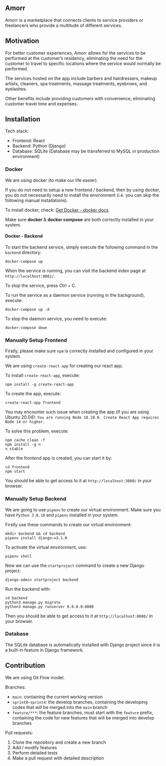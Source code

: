 ## Amorr

Amorr is a marketplace that connects clients to service providers or freelancers who provide a multitude of different services.

## Motivation

For better customer experiences, Amorr allows for the services to be performed at the customer’s residency, eliminating the need for the customer to travel to specific locations where the service would normally be performed.

The services hosted on the app include barbers and hairdressers, makeup artists, cleaners, spa treatments, massage treatments, eyebrows, and eyelashes.

Other benefits include providing customers with convenience, eliminating customer travel time and expenses.

## Installation

Tech stack:

+ Frontend: React
+ Backend: Python (Django)
+ Database: SQLite (Database may be transferred to MySQL in production environment)

### Docker

We are using docker (to make our life easier).

If you do not need to setup a new frontend / backend, then by using docker, you do not necessarily need to install the environment (i.e. you can skip the following manual installations).

To install docker, check: [Get Docker - docker docs](https://docs.docker.com/get-docker/).

Make sure **docker** & **docker compose** are both correctly installed in your system.

#### Docker - Backend

To start the backend service, simply execute the following command in the `backend` directory:

```shell
docker-compose up
```

When the service is running, you can visit the backend index page at `http://localhost:8081/`.

To stop the service, press Ctrl + C.

To run the service as a daemon service (running in the background), execute:

```shell
docker-compose up -d
```

To stop the daemon service, you need to execute:

```shell
docker-compose down
```

### Manually Setup Frontend

Firstly, please make sure `npm` is correctly installed and configured in your system.

We are using `create-react-app` for creating our react app.

To install `create-react-app`, execute:

```shell
npm install -g create-react-app
```

To create the app, execute:

```shell
create-react-app frontend
```

You may encounter such issue when creating the app (if you are using Ubuntu 20.04): `You are running Node 10.19.0. Create React App requires Node 14 or higher.`

To solve this problem, execute:

```shell
npm cache clean -f
npm install -g n
n stable
```

After the frontend app is created, you can start it by:

```shell
cd frontend
npm start
```

You should be able to get access to it at `http://localhost:3000/` in your browser.

### Manually Setup Backend

We are going to use `pipenv` to create our virtual environment. Make sure you have `Python 3.8.10` and `pipenv` installed in your system.

Firstly use these commands to create our virtual environment:

```shell
mkdir backend && cd backend
pipenv install django~=3.1.0
```

To activate the virtual environment, use:

```shell
pipenv shell
```

Now we can use the `startproject` command to create a new Django project:

```shell
django-admin startproject backend
```

Run the backend with:

```shell
cd backend
python3 manage.py migrate
python3 manage.py runserver 0.0.0.0:8080
```

Then you should be able to get access to it at `http://localhost:8080/` in your browser.

### Database

The SQLite database is automatically installed with Django project since it is a built-in feature in Django framework.

## Contribution

We are using Git Flow model.

Branches:

+ `main`: containing the current working version
+ `sprint0~sprint4`: the develop branches, containing the developing codes that will be merged into the `main` branch
+ `feature/***`: the feature branches, must start with the `feature` prefix, containing the code for new features that will be merged into develop branches

Pull requests:

1. Clone the repository and create a new branch
2. Add / modify features
3. Perform detailed tests
4. Make a pull request with detailed description

